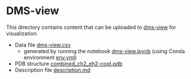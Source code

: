 DMS-view
==

This directory contains content that can be uploaded to [dms-view](https://dms-view.github.io/?pdb-url=https%3A%2F%2Fraw.githubusercontent.com%2Fjbloomlab%2FAb-CGGnaive_DMS%2Fdms-view%2Fdms-view%2Fcombined_ch2_eh2-coot.pdb&markdown-url=https%3A%2F%2Fraw.githubusercontent.com%2Fjbloomlab%2FAb-CGGnaive_DMS%2Fdms-view%2Fdms-view%2Fdescription.md&data-url=https%3A%2F%2Fraw.githubusercontent.com%2Fjbloomlab%2FAb-CGGnaive_DMS%2Fdms-view%2Fdms-view%2Fdms-view.csv&condition=binding&site_metric=site_median&mutation_metric=mut_delta&selected_sites=D28%28H%29%2CY38%28H%29%2CY52%28H%29%2CR106%28H%29%2CY55%28L%29%2CY107%28L%29%2CY110%28L%29&protein-data-color=cyan&protein-other-color=magenta) for visualization.

- Data file [dms-view.csv](dms-view.csv)
  - generated by running the notebook [dms-view.ipynb](dms-view.ipynb) (using Conda environment [env.yml](env.yml))
- PDB structure [combined_ch2_eh2-coot.pdb](combined_ch2_eh2-coot.pdb)
- Description file [description.md](description.md)
